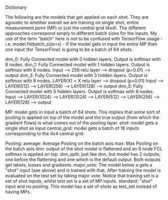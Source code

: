 Dictionary

The following are the models that get applied on each shot. They are agnostic to whether overall we are training on single shot,
entire measurement point (MP) or just the central grid (4x4).
The different approaches correspond simply to different batch sizes for the inputs. My use of the term "batch" here is not to be 
confused with TensorFlow usage - i.e. model.fit(batch_size=x) - if the model gets in input the entire MP then *one* input (for TensorFlow)
is going to be a batch of 64 shots.

dnn_0: Fully Connected model with 0 hidden layers. Output is softmax with 8 nodes.
dnn_1: Fully Connected model with 1 hidden layers. Output is softmax with 8 nodes.
	Input --> 256 relu layer --> dropout (p=0.01) --> output
dnn_3: Fully Connected model with 3 hidden layers. Output is softmax with 8 nodes. 
	LAYER(X) = X relu layer --> dropout (p=0.01)
	Input --> LAYER(512) --> LAYER(256) --> LAYER(128) --> output
dnn_5: Fully Connected model with 5 hidden layers. Output is softmax with 8 nodes.
	Input --> LAYER(1024) --> LAYER(1024) --> LAYER(512) --> LAYER(256) --> LAYER(128) --> output



MP: model gets in input a batch of 64 shots. This implies that some sort of pooling is applied on top of the model and the true
	output (from which the gradient flows) is what comes out of the pooling layer.
shot: model gets a single shot as input
central_grid: model gets a batch of 16 inputs corresponding to the 4x4 central grid



Pooling:
average: Average Pooling on the batch axis
max: Max Pooling on the batch axis
dnn: output of the shot model is flattened and an 8 node FCL softmax is applied on top.
dnn_split: just like dnn, but model has 2 outputs; one before the flattening and one which is the default output. Both outputs
	get labels, losses and gradients.
major_vote: The model below a gets a "shot" input (see above) and is trained with that. After training the model is evaluated on the test
	set by taking major vote. Notice that training set is a set of shot inputs, whilst test set is a set of MP inputs.
standard: "shot" input and no pooling. This model has a set of shots as test_set instead of having MPs.